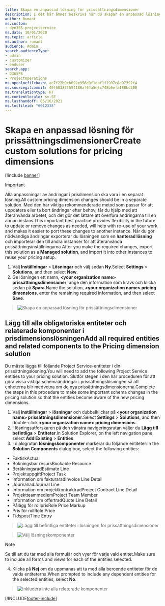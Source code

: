 ```yaml
---
title: Skapa en anpassad lösning för prissättningsdimensioner
description: I det här ämnet beskrivs hur du skapar en anpassad lösning när du skapar anpassade prisdimensioner.
author: Rumant
ms.custom:
- dyn365-projectservice
ms.date: 10/01/2020
ms.topic: article
ms.author: rumant
audience: Admin
search.audienceType:
- admin
- customizer
- enduser
search.app:
- D365PS
- ProjectOperations
ms.openlocfilehash: ae7f22b9cb092e956d0f1eaf1f1997c8e97392f4
ms.sourcegitcommit: 40f68387f594180af64a5e5c748b6efa188bd300
ms.translationtype: HT
ms.contentlocale: sv-SE
ms.lasthandoff: 05/10/2021
ms.locfileid: "6012338"
---
```

# <a name="create-custom-solutions-for-pricing-dimensions"></a><span data-ttu-id="bcf0b-103">Skapa en anpassad lösning för prissättningsdimensioner</span><span class="sxs-lookup"><span data-stu-id="bcf0b-103">Create custom solutions for pricing dimensions</span></span>

[!include [banner](../includes/psa-now-project-operations.md)]

> [!IMPORTANT]
> <span data-ttu-id="bcf0b-104">Alla anpassningar av ändringar i prisdimension ska vara i en separat lösning.</span><span class="sxs-lookup"><span data-stu-id="bcf0b-104">All custom pricing dimension changes should be in a separate solution.</span></span> <span data-ttu-id="bcf0b-105">Med den här viktiga rekommenderade metod som passar för att uppdatera eller ta bort ändringar efter behov, får du hjälp med att återanvända arbetet, och det gör det lättare att överföra ändringarna till en annan instans.</span><span class="sxs-lookup"><span data-stu-id="bcf0b-105">This important best practice provides flexibility in the future to update or remove changes as needed, will help with re-use of your work, and makes it easier to port these changes to another instance.</span></span> <span data-ttu-id="bcf0b-106">När du gör nödvändiga ändringar exporterar du lösningen som en **hanterad lösning** och importerar den till andra instanser för att återanvända prissättningsinställningarna.</span><span class="sxs-lookup"><span data-stu-id="bcf0b-106">After you make the required changes, export this solution as a **Managed solution**, and import it into other instances to reuse your pricing setup.</span></span>

1. <span data-ttu-id="bcf0b-107">Välj **Inställningar** > **Lösningar** och välj sedan **Ny**.</span><span class="sxs-lookup"><span data-stu-id="bcf0b-107">Select **Settings** > **Solutions**, and then select **New**.</span></span> 
2. <span data-ttu-id="bcf0b-108">Ge lösningen ett namn, **\<your organization name> prissättningsdimensioner**, ange den information som krävs och klicka sedan på **Spara**.</span><span class="sxs-lookup"><span data-stu-id="bcf0b-108">Name the solution, **\<your organization name> pricing dimensions**, enter the remaining required information, and then select **Save**.</span></span>

> ![Skapa en anpassad lösning för prissättningsdimensioner](media/Creation-of-custom-pricing-dimension-solution.PNG)
  
## <a name="add-all-required-entities-and-related-components-to-the-pricing-dimension-solution"></a><span data-ttu-id="bcf0b-110">Lägg till alla obligatoriska entiteter och relaterade komponenter i prisdimensionslösningen</span><span class="sxs-lookup"><span data-stu-id="bcf0b-110">Add all required entities and related components to the Pricing dimension solution</span></span>
<span data-ttu-id="bcf0b-111">Du måste lägga till följande Project Service-entiteter i din prissättningslösning.</span><span class="sxs-lookup"><span data-stu-id="bcf0b-111">You will need to add the following Project Service entities to your pricing solution.</span></span> <span data-ttu-id="bcf0b-112">Slutför stegen i den här proceduren för att göra vissa viktiga schemaändringar i prissättningslösningen så att enheterna blir medvetna om de nya prissättningsdimensionerna.</span><span class="sxs-lookup"><span data-stu-id="bcf0b-112">Complete the steps in this procedure to make some important schema changes in the pricing solution so that the entities become aware of the new pricing dimensions.</span></span>

1. <span data-ttu-id="bcf0b-113">Välj **inställningar** > **lösningar** och dubbelklickar på **\<your organization name> prissättningsdimensioner**.</span><span class="sxs-lookup"><span data-stu-id="bcf0b-113">Select **Settings** > **Solutions**, and then double-click **\<your organization name> pricing dimensions**.</span></span> 
2. <span data-ttu-id="bcf0b-114">I lösningsutforskaren på den vänstra navigeringsrutan väljer du **Lägg till befintliga** > **Entiteter**.</span><span class="sxs-lookup"><span data-stu-id="bcf0b-114">In Solution Explorer, on the left navigation pane, select **Add Existing** > **Entities**.</span></span>
3. <span data-ttu-id="bcf0b-115">I dialogrutan **lösningskomponenter** markerar du följande entiteter:</span><span class="sxs-lookup"><span data-stu-id="bcf0b-115">In the **Solution Components** dialog box, select the following entities:</span></span>

- <span data-ttu-id="bcf0b-116">Faktisk</span><span class="sxs-lookup"><span data-stu-id="bcf0b-116">Actual</span></span>
- <span data-ttu-id="bcf0b-117">Bokningsbar resurs</span><span class="sxs-lookup"><span data-stu-id="bcf0b-117">Bookable Resource</span></span>
- <span data-ttu-id="bcf0b-118">Beräkningsrad</span><span class="sxs-lookup"><span data-stu-id="bcf0b-118">Estimate Line</span></span>
- <span data-ttu-id="bcf0b-119">Projektuppgift</span><span class="sxs-lookup"><span data-stu-id="bcf0b-119">Project Task</span></span>
- <span data-ttu-id="bcf0b-120">Information om fakturarad</span><span class="sxs-lookup"><span data-stu-id="bcf0b-120">Invoice Line Detail</span></span>
- <span data-ttu-id="bcf0b-121">Journalrad</span><span class="sxs-lookup"><span data-stu-id="bcf0b-121">Journal Line</span></span>
- <span data-ttu-id="bcf0b-122">Information om projektkontraktrad</span><span class="sxs-lookup"><span data-stu-id="bcf0b-122">Project Contract Line Detail</span></span>
- <span data-ttu-id="bcf0b-123">Projektteammedlem</span><span class="sxs-lookup"><span data-stu-id="bcf0b-123">Project Team Member</span></span>
- <span data-ttu-id="bcf0b-124">Information om offertrad</span><span class="sxs-lookup"><span data-stu-id="bcf0b-124">Quote Line Detail</span></span>
- <span data-ttu-id="bcf0b-125">Pålägg för rollpris</span><span class="sxs-lookup"><span data-stu-id="bcf0b-125">Role Price Markup</span></span>
- <span data-ttu-id="bcf0b-126">Pris för roll</span><span class="sxs-lookup"><span data-stu-id="bcf0b-126">Role Price</span></span> 
- <span data-ttu-id="bcf0b-127">Tidspost</span><span class="sxs-lookup"><span data-stu-id="bcf0b-127">Time Entry</span></span> 

> ![Lägg till befintliga entiteter i lösningen för prissättningsdimensioner](media/Existing-entities-to-PD-solution.png)

> ![Välj lösningskomponenter](media/Dimension-Components.png)

> [!NOTE]
> <span data-ttu-id="bcf0b-130">Se till att du tar med alla formulär och vyer för varje vald entitet.</span><span class="sxs-lookup"><span data-stu-id="bcf0b-130">Make sure to include all forms and views for each of the entities selected.</span></span>

4. <span data-ttu-id="bcf0b-131">Klicka på **Nej** om du uppmanas att ta med alla beroende entiteter för de valda entiteterna.</span><span class="sxs-lookup"><span data-stu-id="bcf0b-131">When prompted to include any dependent entities for the selected entities, select **No**.</span></span>

> ![Inkludera inte alla relaterade komponenter](media/Do-not-include-required.png)




[!INCLUDE[footer-include](../includes/footer-banner.md)]